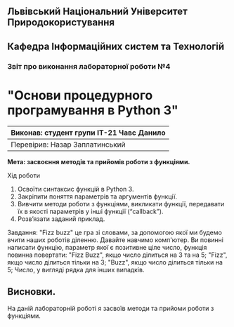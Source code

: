 ## Львівський Національний Університет Природокористування
## Кафедра Інформаційних систем та Технологій



### Звіт про виконання лабораторної роботи №4
# "Основи процедурного програмування в Python 3"



| Виконав: студент групи ІТ-21 Чавс Данило     |
|----------------------------------------------|
| Перевірив: Назар Заплатинський               |




**Мета: засвоєння методів та прийомів роботи з функціями.**


Хід роботи

1. Освоїти синтаксис функцій в Python 3.
2. Закріпити поняття параметрів та аргументів функції.
3. Вивчити методи роботи з функціями, викликати функції, передавати їх
в якості параметрів у інші функції (“callback”).
4. Розв’язати заданий приклад.

Завдання:
"Fizz buzz" це гра зі словами, за допомогою якої ми будемо вчити наших роботів діленню. Давайте навчимо комп'ютер.
Ви повинні написати функцію, параметр якої є позитивне ціле число, функція повинна повертати:
"Fizz Buzz", якщо число ділиться на 3 та на 5;
"Fizz", якщо число ділиться тільки на 3;
"Buzz", якщо число ділиться тільки на 5;
Число, у вигляді рядка для інших випадків.




## Висновки. 

На даній лабораторній роботі я засвоїв методи та прийоми роботи з функціями. 
